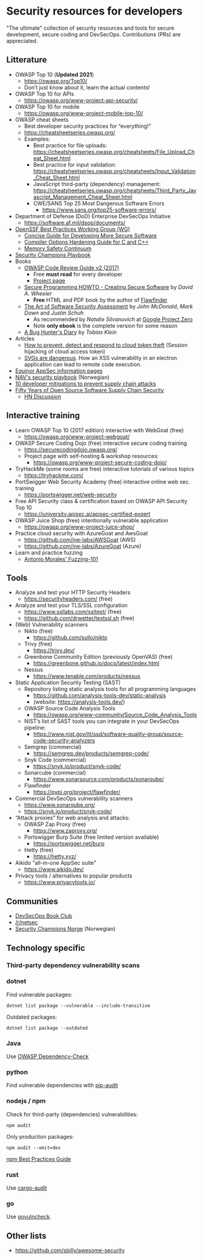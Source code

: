 # Security resources for developers

"The ultimate" collection of security resources and tools for secure development, secure coding and DevSecOps. Contributions (PRs) are appreciated.

## Litterature

- OWASP Top 10 (**Updated 2021**)
    * https://owasp.org/Top10/
    * Don’t just know about it, learn the actual contents!
- OWASP Top 10 for APIs
    * https://owasp.org/www-project-api-security/
- OWASP Top 10 for mobile
    * https://owasp.org/www-project-mobile-top-10/
- OWASP cheat sheets
    * Best developer security practices for “everything!”
    * https://cheatsheetseries.owasp.org/
    * Examples:
        - Best practice for file uploads: https://cheatsheetseries.owasp.org/cheatsheets/File_Upload_Cheat_Sheet.html
        - Best practice for input validation: https://cheatsheetseries.owasp.org/cheatsheets/Input_Validation_Cheat_Sheet.html
        - JavaScript third-party (dependency) management: https://cheatsheetseries.owasp.org/cheatsheets/Third_Party_Javascript_Management_Cheat_Sheet.html
        - CWE/SANS Top 25 Most Dangerous Software Errors
            - https://www.sans.org/top25-software-errors/
- Department of Defense (DoD) Enterprise DevSecOps Initiative
    * https://software.af.mil/dsop/documents/
- [OpenSSF Best Practices Working Group (WG)](https://best.openssf.org/)
    * [Concise Guide for Developing More Secure Software](https://best.openssf.org/Concise-Guide-for-Developing-More-Secure-Software)
    * [Compiler Options Hardening Guide for C and C++](https://best.openssf.org/Compiler-Hardening-Guides/Compiler-Options-Hardening-Guide-for-C-and-C++)
    * [Memory Safety Continuum](https://memorysafety.openssf.org/memory-safety-continuum/)
- [Security Champions Playbook](https://github.com/c0rdis/security-champions-playbook)
- Books
    * [OWASP Code Review Guide v2 (2017)](https://owasp.org/www-project-code-review-guide/assets/OWASP_Code_Review_Guide_v2.pdf)
        - Free **must read** for every developer
        - [Project page](https://owasp.org/www-project-code-review-guide/)
    * [Secure Programming HOWTO - Creating Secure Software](https://dwheeler.com/secure-programs/) by _David A. Wheeler_
        - **Free** HTML and PDF book by the author of [Flawfinder](https://pypi.org/project/flawfinder/)
    * [The Art of Software Security Assessment](https://www.amazon.com/Art-Software-Security-Assessment-Vulnerabilities-ebook-dp-B004XVIWU2/dp/B004XVIWU2/) by _John McDonald_, _Mark Down_ and _Justin Schuh_
        - As recommended by _Natalie Silvanovich_ at [Google Project Zero](https://googleprojectzero.blogspot.com)
        - Note **only ebook** is the complete version for some reason
   * [A Bug Hunter's Diary](https://www.amazon.com/Bug-Hunters-Diary-Software-Security-ebook/dp/B00652XO2I/) by _Tobias Klein_
- Articles
    * [How to prevent, detect and respond to cloud token theft](https://www.microsoft.com/en-us/security/blog/2022/11/16/token-tactics-how-to-prevent-detect-and-respond-to-cloud-token-theft/) (Session hijacking of cloud access token)
    * [SVGs are dangerous](https://web.archive.org/web/20220416143159/https://www.mnemonic.no/blog/exploiting-scratch-with-a-malicious-image/). How an XSS vulnerability in an electron application can lead to remote code execution.
- [Equinor AppSec information pages](https://appsec.equinor.com/)
- [NAV's security playbook](https://sikkerhet.nav.no/) (Norwegian)
- [10 developer mitigations to prevent supply chain attacks](https://www.infoworld.com/article/3850718/developers-apply-these-10-mitigations-first-to-prevent-supply-chain-attacks.html)
- [Fifty Years of Open Source Software Supply Chain Security](https://queue.acm.org/detail.cfm?id=3722542)
    * [HN Discussion](https://news.ycombinator.com/item?id=43614199)

## Interactive training

- Learn OWASP Top 10 (2017 edition) interactive with WebGoat (free)
    * https://owasp.org/www-project-webgoat/
- OWASP Secure Coding Dojo (free) interactive secure coding training
    * https://securecodingdojo.owasp.org/
    * Project page with self-hosting & workshop resources:
        - https://owasp.org/www-project-secure-coding-dojo/
- TryHackMe (some rooms are free) interactive tutorials of various topics
    * https://tryhackme.com/
- PortSwigger Web Security Academy (free) interactive online web sec. training
    * https://portswigger.net/web-security
- Free API Security class & certification based on OWASP API Security Top 10
    * https://university.apisec.ai/apisec-certified-expert
- OWASP Juice Shop (free) intentionally vulnerable application
    * https://owasp.org/www-project-juice-shop/
- Practice cloud security with AzureGoat and AwsGoat
    * https://github.com/ine-labs/AWSGoat (AWS)
    * https://github.com/ine-labs/AzureGoat (Azure)
- Learn and practice fuzzing
    * [Antonio Morales' Fuzzing-101](https://github.com/antonio-morales/Fuzzing101/tree/main)

## Tools

- Analyze and test your HTTP Security Headers
    * https://securityheaders.com/ (free)
- Analyze and test your TLS/SSL configuration
    * https://www.ssllabs.com/ssltest/ (free)
    * https://github.com/drwetter/testssl.sh (free)
- (Web) Vulnerability scanners
    * Nikto (free)
        - https://github.com/sullo/nikto
    * Trivy (free)
        - https://trivy.dev/
    * Greenbone Community Edition (previously OpenVAS) (free)
        - https://greenbone.github.io/docs/latest/index.html
    * Nessus
        - https://www.tenable.com/products/nessus
- Static Application Security Testing (SAST)
   - Repository listing static analysis tools for all programming languages
      - https://github.com/analysis-tools-dev/static-analysis
      - (website: https://analysis-tools.dev/)
   - OWASP Source Code Analysis Tools
      - https://owasp.org/www-community/Source_Code_Analysis_Tools
   - NIST’s list of SAST tools you can integrate in your DevSecOps pipeline:
      - https://www.nist.gov/itl/ssd/software-quality-group/source-code-security-analyzers
   - Semgrep (commercial)
      - https://semgrep.dev/products/semgrep-code/
   - Snyk Code (commercial)
      - https://snyk.io/product/snyk-code/
   - Sonarcube (commercial)
      - https://www.sonarsource.com/products/sonarqube/
   - Flawfinder
      - https://pypi.org/project/flawfinder/
- Commercial DevSecOps vulnerability scanners
    - https://www.sonarqube.org/
    - https://snyk.io/product/snyk-code/
- “Attack proxies” for web analysis and attacks:
    - OWASP Zap Proxy (free)
        * https://www.zaproxy.org/
    - Portswigger Burp Suite (free limited version available)
        * https://portswigger.net/burp
    - Hetty (free)
        * https://hetty.xyz/
- Aikido "all-in-one AppSec suite"
   - https://www.aikido.dev/
- Privacy tools / alternatives to popular products
    - https://www.privacytools.io/

## Communities

- [DevSecOps Book Club](https://dsobook.club/)
- [/r/netsec](https://old.reddit.com/r/netsec/)
- [Security Champions Norge](https://securitychampions.no/) (Norwegian)

## Technology specific

### Third-party dependency vulnerability scans

### dotnet

Find vulnerable packages:

```
dotnet list package --vulnerable --include-transitive
```

Outdated packages:

```
dotnet list package --outdated
```

### Java

Use [OWASP Dependency-Check](https://owasp.org/www-project-dependency-check/)

### python

Find vulnerable dependencies with [pip-audit](https://pypi.org/project/pip-audit/)

### nodejs / npm

Check for third-party (dependencies) vulnerabilities:

```
npm audit
```

Only production packages:

```
npm audit --omit=dev
```

[npm Best Practices Guide](https://github.com/ossf/package-manager-best-practices/blob/main/published/npm.md)

### rust

Use [cargo-audit](https://crates.io/crates/cargo-audit)

### go

Use [govulncheck](https://pkg.go.dev/golang.org/x/vuln/cmd/govulncheck).

## Other lists

- https://github.com/sbilly/awesome-security

